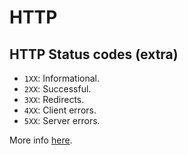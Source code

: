 # HTTP

## HTTP Status codes (extra)

- `1XX`: Informational.
- `2XX`: Successful.
- `3XX`: Redirects.
- `4XX`: Client errors.
- `5XX`: Server errors.

More info [here](https://developer.mozilla.org/en-US/docs/Web/HTTP/Status "Mozilla docs").
